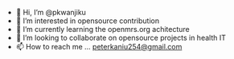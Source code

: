 - 👋 Hi, I’m @pkwanjiku
- 👀 I’m interested in opensource contribution
- 🌱 I’m currently learning the openmrs.org achitecture
- 💞️ I’m looking to collaborate on opensource projects in health IT
- 📫 How to reach me ... peterkaniu254@gmail.com

<!---
pkwanjiku/pkwanjiku is a ✨ special ✨ repository because its `README.md` (this file) appears on your GitHub profile.
You can click the Preview link to take a look at your changes.
--->
